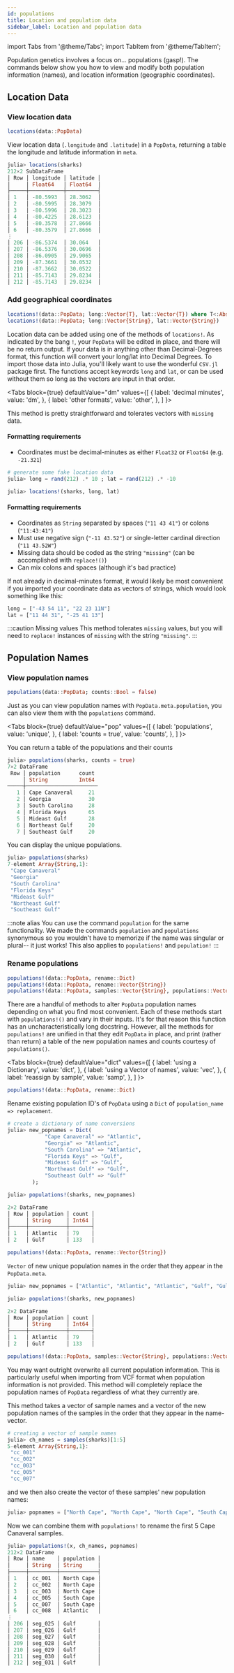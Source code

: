 ```yaml
---
id: populations
title: Location and population data
sidebar_label: Location and population data
---
```

import Tabs from '@theme/Tabs';
import TabItem from '@theme/TabItem';

Population genetics involves a focus on... populations (gasp!). The commands below show you how to view and modify both population information (names), and location information (geographic coordinates). 

## Location Data

### View location data

```julia
locations(data::PopData)
```

View location data (`.longitude` and `.latitude`) in a `PopData`,  returning a table the longitude and latitude information in `meta`. 

```julia
julia> locations(sharks)
212×2 SubDataFrame
│ Row │ longitude │ latitude │
│     │ Float64   │ Float64  │
├─────┼───────────┼──────────┤
│ 1   │ -80.5993  │ 28.3062  │
│ 2   │ -80.5995  │ 28.3079  │
│ 3   │ -80.5996  │ 28.3023  │
│ 4   │ -80.4225  │ 28.6123  │
│ 5   │ -80.3578  │ 27.8666  │
│ 6   │ -80.3579  │ 27.8666  │
⋮
│ 206 │ -86.5374  │ 30.064   │
│ 207 │ -86.5376  │ 30.0696  │
│ 208 │ -86.0905  │ 29.9065  │
│ 209 │ -87.3661  │ 30.0532  │
│ 210 │ -87.3662  │ 30.0522  │
│ 211 │ -85.7143  │ 29.8234  │
│ 212 │ -85.7143  │ 29.8234  │
```

### Add geographical coordinates
```julia
locations!(data::PopData; long::Vector{T}, lat::Vector{T}) where T<:AbstractFloat
locations!(data::PopData; long::Vector{String}, lat::Vector{String})
```

Location data can be added using one of the methods of `locations!`. As indicated by the bang `!`, your `PopData` will be edited in place, and there will be no return output. If your data is in anything other than Decimal-Degrees format, this function will convert your long/lat into Decimal Degrees. To import those data into Julia, you'll likely want to use the wonderful `CSV.jl` package first. The functions accept keywords `long` and `lat`, or can be used without them so long as the vectors are input in that order. 

<Tabs
  block={true}
  defaultValue="dm"
  values={[
    { label: 'decimal minutes', value: 'dm', },
    { label: 'other formats', value: 'other', },
  ]
}>
<TabItem value="dm">

This method is pretty straightforward and tolerates vectors with `missing` data.
#### Formatting requirements
- Coordinates must be decimal-minutes as either `Float32` or `Float64` (e.g. `-21.321`)

```julia
# generate some fake location data
julia> long = rand(212) .* 10 ; lat = rand(212) .* -10

julia> locations!(sharks, long, lat)
```

</TabItem>
<TabItem value="other">

#### Formatting requirements

- Coordinates as `String` separated by spaces (`"11 43 41"`) or colons (`"11:43:41"`)
- Must use negative sign (`"-11 43.52"`) or single-letter cardinal direction (`"11 43.52W"`)
- Missing data should be coded as the string `"missing"` (can be accomplished with `replace!()`)
- Can mix colons and spaces (although it's bad practice)

If not already in decimal-minutes format, it would likely be most convenient if you imported your coordinate data as vectors of strings, which would look something like this:

```julia
long = ["-43 54 11", "22 23 11N"]
lat = ["11 44 31", "-25 41 13"]
```

:::caution Missing values
This method tolerates `missing` values, but you will need to `replace!` instances of `missing` with the string `"missing"`.
:::

</TabItem>
</Tabs>

## Population Names

### View population names

```julia
populations(data::PopData; counts::Bool = false)
```

Just as you can view population names with `PopData.meta.population`, you can also view them with the `populations` command.  

<Tabs
  block={true}
  defaultValue="pop"
  values={[
    { label: 'populations', value: 'unique', },
    { label: 'counts = true', value: 'counts', },
  ]
}>
<TabItem value="counts">

You can return a table of the populations and their counts

``` julia
julia> populations(sharks, counts = true)
7×2 DataFrame
 Row │ population      count 
     │ String          Int64 
─────┼───────────────────────
   1 │ Cape Canaveral     21
   2 │ Georgia            30
   3 │ South Carolina     28
   4 │ Florida Keys       65
   5 │ Mideast Gulf       28
   6 │ Northeast Gulf     20
   7 │ Southeast Gulf     20
```

</TabItem>
<TabItem value="unique">

You can display the unique populations. 

``` julia
julia> populations(sharks)
7-element Array{String,1}:
 "Cape Canaveral"
 "Georgia"
 "South Carolina"
 "Florida Keys"
 "Mideast Gulf"
 "Northeast Gulf"
 "Southeast Gulf"
```

</TabItem>
</Tabs>

:::note alias
You can use the command `population` for the same functionality. We made the commands `population` and `populations` synonymous so you wouldn't have to memorize if the name was singular or plural-- it just works! This also applies to `populations!` and `population!`
:::

### Rename populations
```julia
populations!(data::PopData, rename::Dict)
populations!(data::PopData, rename::Vector{String})
populations!(data::PopData, samples::Vector{String}, populations::Vector{String})
```

There are a handful of methods to alter `PopData` population names depending on what you find most convenient. Each of these methods start with `populations!()` and vary in their inputs. It's for that reason this function has an uncharacteristically long docstring. However, all the methods for `populations!` are unified in that they edit `PopData` in place, and print (rather than return) a table of the new population names and counts courtesy of `populations()`.

<Tabs
  block={true}
  defaultValue="dict"
  values={[
    { label: 'using a Dictionary', value: 'dict', },
    { label: 'using a Vector of names', value: 'vec', },
	{ label: 'reassign by sample', value: 'samp', },
  ]
}>
<TabItem value="dict">

```julia
populations!(data::PopData, rename::Dict)
```

Rename existing population ID's of `PopData` using a `Dict` of
`population_name => replacement`.

``` julia
# create a dictionary of name conversions
julia> new_popnames = Dict(
    		"Cape Canaveral" => "Atlantic",
			"Georgia" => "Atlantic",
			"South Carolina" => "Atlantic",
    		"Florida Keys" => "Gulf",
    		"Mideast Gulf" => "Gulf",
    		"Northeast Gulf" => "Gulf",
    		"Southeast Gulf" => "Gulf"
		);	

julia> populations!(sharks, new_popnames)

2×2 DataFrame
│ Row │ population │ count │
│     │ String     │ Int64 │
├─────┼────────────┼───────┤
│ 1   │ Atlantic   │ 79    │
│ 2   │ Gulf       │ 133   │
```

</TabItem>
<TabItem value="vec">

```julia
populations!(data::PopData, rename::Vector{String})
```

`Vector` of new unique population names in the order that they appear in the `PopData.meta`.

```julia
julia> new_popnames = ["Atlantic", "Atlantic", "Atlantic", "Gulf", "Gulf", "Gulf", "Gulf"] ;

julia> populations!(sharks, new_popnames)

2×2 DataFrame
│ Row │ population │ count │
│     │ String     │ Int64 │
├─────┼────────────┼───────┤
│ 1   │ Atlantic   │ 79    │
│ 2   │ Gulf       │ 133   │
```

</TabItem>
<TabItem value="samp">

```julia
populations!(data::PopData, samples::Vector{String}, populations::Vector{String})
```

You may want outright overwrite all current population information. This is particularly useful when importing from VCF format when population information is not provided. This method will completely replace the population names of `PopData` regardless of what they currently are. 

This method takes a vector of sample names and a vector of the new population names of the samples in the order that they appear in the name-vector.

```julia
# creating a vector of sample names
julia> ch_names = samples(sharks)[1:5]
5-element Array{String,1}:
 "cc_001"
 "cc_002"
 "cc_003"
 "cc_005"
 "cc_007"
```

and we then also create the vector of these samples' new population names:

```julia
julia> popnames = ["North Cape", "North Cape", "North Cape", "South Cape", "South Cape"] ;
```

Now we can combine them with `populations!` to rename the first 5 Cape Canaveral samples.

```julia
julia> populations!(x, ch_names, popnames)
212×2 DataFrame
│ Row │ name    │ population │
│     │ String  │ String     │
├─────┼─────────┼────────────┤
│ 1   │ cc_001  │ North Cape │
│ 2   │ cc_002  │ North Cape │
│ 3   │ cc_003  │ North Cape │
│ 4   │ cc_005  │ South Cape │
│ 5   │ cc_007  │ South Cape │
│ 6   │ cc_008  │ Atlantic   │
⋮
│ 206 │ seg_025 │ Gulf       │
│ 207 │ seg_026 │ Gulf       │
│ 208 │ seg_027 │ Gulf       │
│ 209 │ seg_028 │ Gulf       │
│ 210 │ seg_029 │ Gulf       │
│ 211 │ seg_030 │ Gulf       │
│ 212 │ seg_031 │ Gulf       │
```

</TabItem>
</Tabs>